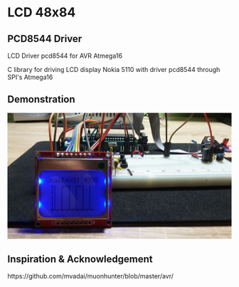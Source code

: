 # LCD 48x84
<h2>PCD8544 Driver</h2>

<p>LCD Driver pcd8544 for AVR Atmega16</p>
<p>C library for driving LCD display Nokia 5110 with driver pcd8544 through SPI's Atmega16</p>

<h2>Demonstration</h2>
<img src="pcd8544.jpg" />

<h2>Inspiration & Acknowledgement</h2>
https://github.com/mvadai/muonhunter/blob/master/avr/
